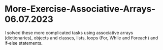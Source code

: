 # More-Exercise-Associative-Arrays-06.07.2023
I solved these more complicated tasks using associative arrays (dictionaries), objects and classes, lists, loops (For, While and Foreach) and if-else statements.

